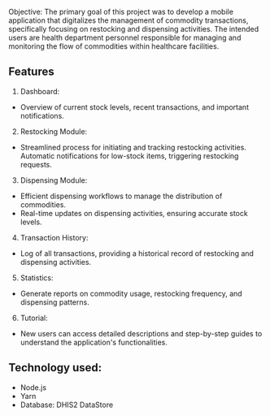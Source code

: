 Objective:
The primary goal of this project was to develop a mobile application that digitalizes the management of commodity transactions, 
specifically focusing on restocking and dispensing activities. The intended users are health department personnel responsible 
for managing and monitoring the flow of commodities within healthcare facilities.

## Features
1. Dashboard:
- Overview of current stock levels, recent transactions, and important notifications.
2. Restocking Module:
  - Streamlined process for initiating and tracking restocking activities.
    Automatic notifications for low-stock items, triggering restocking requests.
3. Dispensing Module:
- Efficient dispensing workflows to manage the distribution of commodities.
- Real-time updates on dispensing activities, ensuring accurate stock levels.
4. Transaction History:
- Log of all transactions, providing a historical record of restocking and dispensing activities.
5. Statistics:
- Generate reports on commodity usage, restocking frequency, and dispensing patterns.
6. Tutorial:
- New users can access detailed descriptions and step-by-step guides to understand the application's functionalities.

## Technology used:
- Node.js
- Yarn
- Database: DHIS2 DataStore
